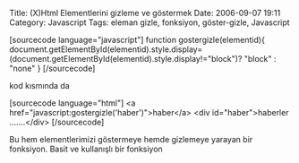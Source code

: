 Title: (X)Html Elementlerini gizleme ve göstermek
Date: 2006-09-07 19:11
Category: Javascript
Tags: eleman gizle, fonksiyon, göster-gizle, Javascript

[sourcecode language="javascript"] function gostergizle(elementid){
document.getElementById(elementid).style.display=
(document.getElementById(elementid).style.display!="block")? "block" :
"none" } [/sourcecode]

kod kısmında da

[sourcecode language="html"] \<a
href="javascript:gostergizle('haber')"\>haber\</a\> \<div
id="haber"\>haberler .......\</div\> [/sourcecode]

Bu hem elementlerimizi göstermeye hemde gizlemeye yarayan bir fonksiyon.
Basit ve kullanışlı bir fonksiyon

</p>


